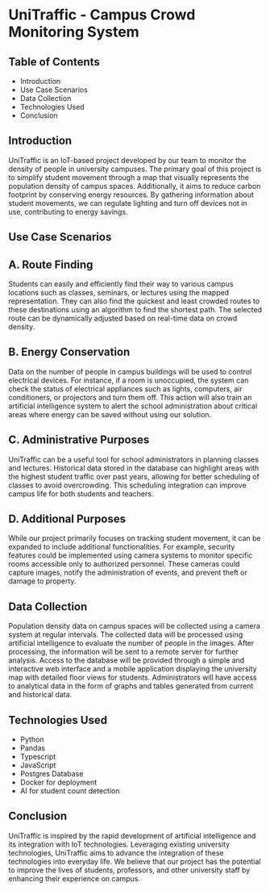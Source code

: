 # UniTraffic - Campus Crowd Monitoring System

## Table of Contents
- Introduction
- Use Case Scenarios
- Data Collection
- Technologies Used
- Conclusion

## Introduction
UniTraffic is an IoT-based project developed by our team to monitor the density of people in university campuses. The primary goal of this project is to simplify student movement through a map that visually represents the population density of campus spaces. Additionally, it aims to reduce carbon footprint by conserving energy resources. By gathering information about student movements, we can regulate lighting and turn off devices not in use, contributing to energy savings.

## Use Case Scenarios
## A. Route Finding
Students can easily and efficiently find their way to various campus locations such as classes, seminars, or lectures using the mapped representation. They can also find the quickest and least crowded routes to these destinations using an algorithm to find the shortest path. The selected route can be dynamically adjusted based on real-time data on crowd density.

## B. Energy Conservation
Data on the number of people in campus buildings will be used to control electrical devices. For instance, if a room is unoccupied, the system can check the status of electrical appliances such as lights, computers, air conditioners, or projectors and turn them off. This action will also train an artificial intelligence system to alert the school administration about critical areas where energy can be saved without using our solution.

## C. Administrative Purposes
UniTraffic can be a useful tool for school administrators in planning classes and lectures. Historical data stored in the database can highlight areas with the highest student traffic over past years, allowing for better scheduling of classes to avoid overcrowding. This scheduling integration can improve campus life for both students and teachers.

## D. Additional Purposes
While our project primarily focuses on tracking student movement, it can be expanded to include additional functionalities. For example, security features could be implemented using camera systems to monitor specific rooms accessible only to authorized personnel. These cameras could capture images, notify the administration of events, and prevent theft or damage to property.

## Data Collection
Population density data on campus spaces will be collected using a camera system at regular intervals. The collected data will be processed using artificial intelligence to evaluate the number of people in the images. After processing, the information will be sent to a remote server for further analysis. Access to the database will be provided through a simple and interactive web interface and a mobile application displaying the university map with detailed floor views for students. Administrators will have access to analytical data in the form of graphs and tables generated from current and historical data.

## Technologies Used
- Python
- Pandas
- Typescript
- JavaScript
- Postgres Database
- Docker for deployment
- AI for student count detection

## Conclusion
UniTraffic is inspired by the rapid development of artificial intelligence and its integration with IoT technologies. Leveraging existing university technologies, UniTraffic aims to advance the integration of these technologies into everyday life. We believe that our project has the potential to improve the lives of students, professors, and other university staff by enhancing their experience on campus.
